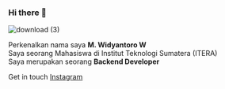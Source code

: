 ### Hi there 👋

![download (3)](https://github.com/wdyntr/wdyntr/assets/111499715/c665978b-faa9-4f4f-9527-29d8b6264ae6)

Perkenalkan nama saya **M. Widyantoro W**  
Saya seorang Mahasiswa di Institut Teknologi Sumatera (ITERA)  
Saya merupakan seorang **Backend Developer**  

Get in touch [Instagram](https://instagram.com/wdyntrwn)
<!--
**wdyntr/wdyntr** is a ✨ _special_ ✨ repository because its `README.md` (this file) appears on your GitHub profile.

Here are some ideas to get you started:

- 🔭 I’m currently working on ...
- 🌱 I’m currently learning ...
- 👯 I’m looking to collaborate on ...
- 🤔 I’m looking for help with ...
- 💬 Ask me about ...
- 📫 How to reach me: ...
- 😄 Pronouns: ...
- ⚡ Fun fact: ...
-->
